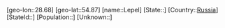 ﻿---
location: [54.87,28.68]
type: City
tags:
- geo/City


SpocWebEntityId: 31950
isDeleted: false
confidential: public

---
[geo-lon::28.68]
[geo-lat::54.87]
[name::Lepel]
[State::]
[Country::[Russia](geo/Continent/Europe/Russia.md)]
[StateId::]
[Population::]
[Unknown::]

